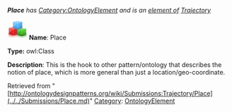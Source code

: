 ___Place__ has [Category:OntologyElement](../../Category/OntologyElement.md "Category:OntologyElement") and is an [element of](../../Property/ElementOf.md "Property:ElementOf") [Trajectory](../../Submissions/Trajectory.md "Submissions:Trajectory")_


  




[![Class](../../images/thumb/2/27/Class.gif/45px-Class.gif)](../../Image/Class.gif.md "Class")
__Name__: Place 


__Type:__ owl:Class 


__Description__: This is the hook to other pattern/ontology that describes the notion of place, which is more general than just a location/geo-coordinate. 





Retrieved from "[http://ontologydesignpatterns.org/wiki/Submissions:Trajectory/Place](../../Submissions/Place.md)"
 [Category](http://ontologydesignpatterns.org/wiki/Special:Categories "Special:Categories"): [OntologyElement](../../Category/OntologyElement.md "Category:OntologyElement")